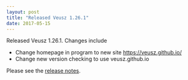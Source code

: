 ```yaml
---
layout: post
title: "Released Veusz 1.26.1"
date: 2017-05-15
---
```


Released Veusz 1.26.1. Changes include
 * Change homepage in program to new site https://veusz.github.io/
 * Change new version checking to use veusz.github.io

Please see the [release notes](/releasenotes/1.26.1.txt).
